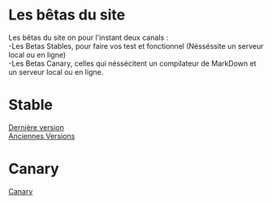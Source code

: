 # Les bêtas du site
Les bêtas du site on pour l'instant deux canals :<br>
-Les Betas Stables, pour faire vos test et fonctionnel (Nésséssite un serveur local ou en ligne)<br>
-Les Betas Canary, celles qui néssécitent un compilateur de MarkDown et un serveur local ou en ligne.<br>
# Stable
[Dernière version](Beta.zip)<br>
[Anciennes Versions](https://github.com/EcologicCode/EcologicCode.github.io/actions)
# Canary
[Canary](https://github.com/EcologicCode/EcologicCode.github.io/commits/main)
